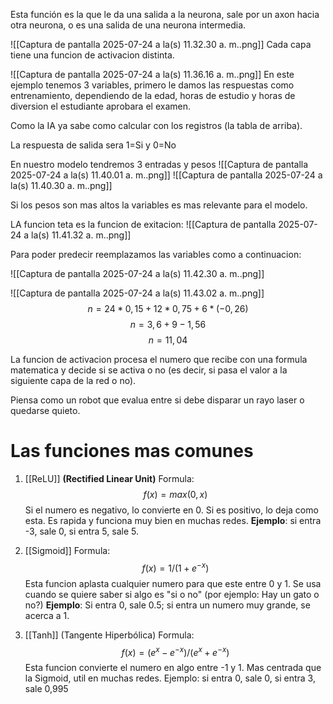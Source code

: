 Esta función es la que le da una salida a la neurona, sale por un axon hacia otra neurona, o es una salida de una neurona intermedia.

![[Captura de pantalla 2025-07-24 a la(s) 11.32.30 a. m..png]]
Cada capa tiene una funcion de activacion distinta.

![[Captura de pantalla 2025-07-24 a la(s) 11.36.16 a. m..png]]
En este ejemplo tenemos 3 variables, primero le damos las respuestas como entrenamiento, dependiendo de la edad, horas de estudio y horas de diversion el estudiante aprobara el examen.

Como la IA ya sabe como calcular con los registros (la tabla de arriba).

La respuesta de salida sera 1=Si y 0=No

En nuestro modelo tendremos 3 entradas y pesos
![[Captura de pantalla 2025-07-24 a la(s) 11.40.01 a. m..png]]
![[Captura de pantalla 2025-07-24 a la(s) 11.40.30 a. m..png]]

Si los pesos son mas altos la variables es mas relevante para el modelo.

LA funcion teta es la funcion de exitacion:
![[Captura de pantalla 2025-07-24 a la(s) 11.41.32 a. m..png]]

Para poder predecir reemplazamos las variables como a continuacion:

![[Captura de pantalla 2025-07-24 a la(s) 11.42.30 a. m..png]]

![[Captura de pantalla 2025-07-24 a la(s) 11.43.02 a. m..png]]
$$
n= 24*0,15+12*0,75+6*(-0,26)
$$
$$
n=3,6+9-1,56
$$
$$
n= 11,04
$$

La funcion de activacion procesa el numero que recibe con una formula matematica y decide si se activa o no (es decir, si pasa el valor a la siguiente capa de la red o no).

Piensa como un robot que evalua entre si debe disparar un rayo laser o quedarse quieto.

# Las funciones mas comunes 
1. [[ReLU]] **(Rectified Linear Unit)**
	Formula:
		$$
			f(x)= max(0,x)
		$$
		Si el numero es negativo, lo convierte en 0. Si es positivo, lo deja como esta.
		Es rapida y funciona muy bien en muchas redes.
		**Ejemplo**: si entra -3, sale 0, si entra 5, sale 5.
	
2. [[Sigmoid]]
		Formula:
			$$
			f(x) = 1 / (1 + e^{-x})
			$$
		Esta funcion aplasta cualquier numero para que este entre 0 y 1.
		Se usa cuando se quiere saber si algo es "si o no" (por ejemplo: Hay un gato o no?)
		**Ejemplo**: Si entra 0, sale 0.5; si entra un numero muy grande, se acerca a 1.

3. [[Tanh]] (Tangente Hiperbólica)
	Formula:
		$$
		f(x)=(e^x-e^{-x})/(e^x+e^{-x})
		$$
	Esta funcion convierte el numero en algo entre -1 y 1.
	Mas centrada que la Sigmoid, util en muchas redes.
	Ejemplo: si entra 0, sale 0, si entra 3, sale 0,995